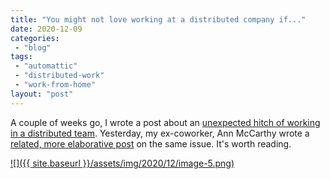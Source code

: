 ```yaml
---
title: "You might not love working at a distributed company if..."
date: 2020-12-09
categories: 
 - "blog"
tags: 
 - "automattic"
 - "distributed-work"
 - "work-from-home"
layout: "post"
---
```


A couple of weeks go, I wrote a post about an [unexpected hitch of working in a distributed team](https://gorelik.net/2020/07/13/unexpected-hitch-of-working-in-a-distributed-team/). Yesterday, my ex-coworker, Ann McCarthy wrote a [related, more elaborative post](https://nomad.blog/2020/12/08/you-might-not-love-working-at-automattic-if) on the same issue. It's worth reading. 

[![]({{ site.baseurl }}/assets/img/2020/12/image-5.png)](https://nomad.blog/2020/12/08/you-might-not-love-working-at-automattic-if)
